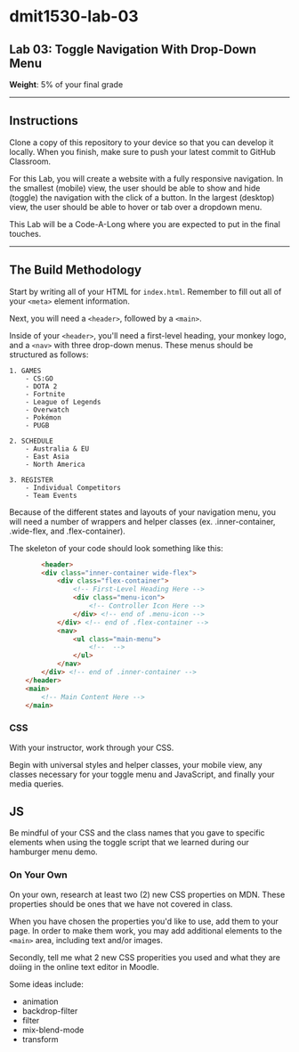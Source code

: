 # dmit1530-lab-03

## Lab 03: Toggle Navigation With Drop-Down Menu

**Weight**: 5% of your final grade

---

## Instructions

Clone a copy of this repository to your device so that you can develop it locally. When you finish, make sure to push your latest commit to GitHub Classroom. 

For this Lab, you will create a website with a fully responsive navigation. In the smallest (mobile) view, the user should be able to show and hide (toggle) the navigation with the click of a button. In the largest (desktop) view, the user should be able to hover or tab over a dropdown menu. 

This Lab will be  a Code-A-Long where you are expected to put in the final touches.

---

## The Build Methodology

Start by writing all of your HTML for ``index.html``. Remember to fill out all of your ``<meta>`` element information.

Next, you will need a ``<header>``, followed by a ``<main>``. 

Inside of your ``<header>``, you'll need a first-level heading, your monkey logo, and a ``<nav>`` with three drop-down menus. These menus should be structured as follows: 

    1. GAMES
        - CS:GO
        - DOTA 2
        - Fortnite
        - League of Legends
        - Overwatch
        - Pokémon
        - PUGB
    
    2. SCHEDULE
        - Australia & EU
        - East Asia
        - North America
    
    3. REGISTER
        - Individual Competitors
        - Team Events

Because of the different states and layouts of your navigation menu, you will need a number of wrappers and helper classes (ex. .inner-container, .wide-flex, and .flex-container).

The skeleton of your code should look something like this:

```HTML
	    <header>
        <div class="inner-container wide-flex">
            <div class="flex-container">
                <!-- First-Level Heading Here -->
                <div class="menu-icon">
                    <!-- Controller Icon Here -->
                </div> <!-- end of .menu-icon -->
            </div> <!-- end of .flex-container -->
            <nav>
                <ul class="main-menu">
                    <!--  -->
                </ul>
            </nav> 
        </div> <!-- end of .inner-container -->
    </header>
    <main>
        <!-- Main Content Here -->
    </main>
```

### CSS

With your instructor, work through your CSS. 

Begin with universal styles and helper classes, your mobile view, any classes necessary for your toggle menu and JavaScript, and finally your media queries. 


## JS

Be mindful of your CSS and the class names that you gave to specific elements when using the toggle script that we learned during our hamburger menu demo. 


### On Your Own

On your own, research at least two (2) new CSS properties on MDN. These properties should be ones that we have not covered in class. 

When you have chosen the properties you'd like to use, add them to your page. In order to make them work, you may add additional elements to the `<main>` area, including text and/or images.

Secondly, tell me what 2 new CSS properities you used and what they are doiing in the online text editor in Moodle. 

Some ideas include:

* animation
* backdrop-filter
* filter
* mix-blend-mode
* transform
